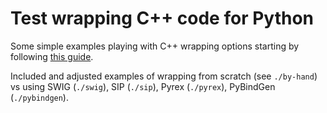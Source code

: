 # Test wrapping C++ code for Python

Some simple examples playing with C++ wrapping options starting by following [this guide](http://intermediate-and-advanced-software-carpentry.readthedocs.io/en/latest/c++-wrapping.html).

Included and adjusted examples of wrapping from scratch (see `./by-hand`) vs using SWIG (`./swig`), SIP (`./sip`), Pyrex (`./pyrex`), PyBindGen (`./pybindgen`).
